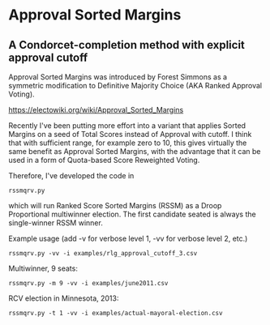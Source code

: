 # Approval Sorted Margins
## A Condorcet-completion method with explicit approval cutoff

Approval Sorted Margins was introduced by Forest Simmons as a symmetric
modification to Definitive Majority Choice (AKA Ranked Approval Voting).

https://electowiki.org/wiki/Approval_Sorted_Margins

Recently I've been putting more effort into a variant that applies Sorted
Margins on a seed of Total Scores instead of Approval with cutoff. I think
that with sufficient range, for example zero to 10, this gives virtually the
same benefit as Approval Sorted Margins, with the advantage that it can be
used in a form of Quota-based Score Reweighted Voting.

Therefore, I've developed the code in

    rssmqrv.py

which will run Ranked Score Sorted Margins (RSSM) as a Droop Proportional
multiwinner election.  The first candidate seated is always the single-winner
RSSM winner.

Example usage (add -v for verbose level 1, -vv for verbose level 2, etc.)

	rssmqrv.py -vv -i examples/rlg_approval_cutoff_3.csv

Multiwinner, 9 seats:

	rssmqrv.py -m 9 -vv -i examples/june2011.csv

RCV election in Minnesota, 2013:

	rssmqrv.py -t 1 -vv -i examples/actual-mayoral-election.csv
